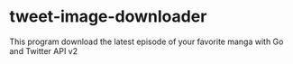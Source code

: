 # tweet-image-downloader
This program download the latest episode of your favorite manga with Go and  Twitter API v2
